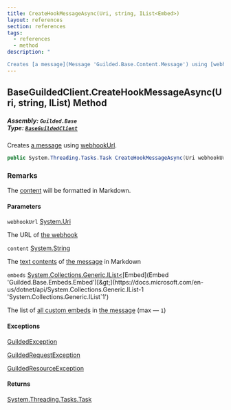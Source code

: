 ```yaml
---
title: CreateHookMessageAsync(Uri, string, IList<Embed>)
layout: references
section: references
tags:
  - references
  - method
description: "

Creates [a message](Message 'Guilded.Base.Content.Message') using [webhookUrl](BaseGuildedClient.CreateHookMessageAsync(Uri,string,IList_Embed_)#Guilded.Base.BaseGuildedClient.CreateHookMessageAsync(Uri,string,System.Collections.Generic.IList_Guilded.Base.Embeds.Embed_).webhookUrl 'Guilded.Base.BaseGuildedClient.CreateHookMessageAsync(Uri, string, System.Collections.Generic.IList<Guilded.Base.Embeds.Embed>).webhookUrl')."
---
```


## BaseGuildedClient.CreateHookMessageAsync(Uri, string, IList<Embed>) Method
##### **Assembly:** `Guilded.Base`<br/>**Type:** [`BaseGuildedClient`](BaseGuildedClient 'Guilded.Base.BaseGuildedClient')

Creates [a message](Message 'Guilded.Base.Content.Message') using [webhookUrl](BaseGuildedClient.CreateHookMessageAsync(Uri,string,IList_Embed_)#Guilded.Base.BaseGuildedClient.CreateHookMessageAsync(Uri,string,System.Collections.Generic.IList_Guilded.Base.Embeds.Embed_).webhookUrl 'Guilded.Base.BaseGuildedClient.CreateHookMessageAsync(Uri, string, System.Collections.Generic.IList<Guilded.Base.Embeds.Embed>).webhookUrl').

```csharp
public System.Threading.Tasks.Task CreateHookMessageAsync(Uri webhookUrl, string content, System.Collections.Generic.IList<Guilded.Base.Embeds.Embed> embeds);
```

### Remarks
  
The [content](BaseGuildedClient.CreateHookMessageAsync(Uri,string,IList_Embed_)#Guilded.Base.BaseGuildedClient.CreateHookMessageAsync(Uri,string,System.Collections.Generic.IList_Guilded.Base.Embeds.Embed_).content 'Guilded.Base.BaseGuildedClient.CreateHookMessageAsync(Uri, string, System.Collections.Generic.IList<Guilded.Base.Embeds.Embed>).content') will be formatted in Markdown.
#### Parameters

<a name='Guilded.Base.BaseGuildedClient.CreateHookMessageAsync(Uri,string,System.Collections.Generic.IList_Guilded.Base.Embeds.Embed_).webhookUrl'></a>

`webhookUrl` [System.Uri](https://docs.microsoft.com/en-us/dotnet/api/System.Uri 'System.Uri')

The URL of [the webhook](Webhook 'Guilded.Base.Servers.Webhook')

<a name='Guilded.Base.BaseGuildedClient.CreateHookMessageAsync(Uri,string,System.Collections.Generic.IList_Guilded.Base.Embeds.Embed_).content'></a>

`content` [System.String](https://docs.microsoft.com/en-us/dotnet/api/System.String 'System.String')

The [text contents](Message.Content 'Guilded.Base.Content.Message.Content') of [the message](Message 'Guilded.Base.Content.Message') in Markdown

<a name='Guilded.Base.BaseGuildedClient.CreateHookMessageAsync(Uri,string,System.Collections.Generic.IList_Guilded.Base.Embeds.Embed_).embeds'></a>

`embeds` [System.Collections.Generic.IList&lt;](https://docs.microsoft.com/en-us/dotnet/api/System.Collections.Generic.IList-1 'System.Collections.Generic.IList`1')[Embed](Embed 'Guilded.Base.Embeds.Embed')[&gt;](https://docs.microsoft.com/en-us/dotnet/api/System.Collections.Generic.IList-1 'System.Collections.Generic.IList`1')

The list of [all custom embeds](Embed 'Guilded.Base.Embeds.Embed') in [the message](Message 'Guilded.Base.Content.Message') (max — `1`)

#### Exceptions

[GuildedException](GuildedException 'Guilded.Base.GuildedException')

[GuildedRequestException](GuildedRequestException 'Guilded.Base.GuildedRequestException')

[GuildedResourceException](GuildedResourceException 'Guilded.Base.GuildedResourceException')

#### Returns
[System.Threading.Tasks.Task](https://docs.microsoft.com/en-us/dotnet/api/System.Threading.Tasks.Task 'System.Threading.Tasks.Task')